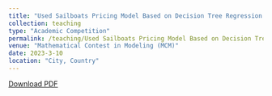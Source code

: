 ```yaml
---
title: "Used Sailboats Pricing Model Based on Decision Tree Regression with AdaBoost"
collection: teaching
type: "Academic Competition"
permalink: /teaching/Used Sailboats Pricing Model Based on Decision Tree Regression with AdaBoost
venue: "Mathematical Contest in Modeling (MCM)"
date: 2023-3-10
location: "City, Country"
---
```


[Download PDF](https://ShangrunLu.github.io/files/MCMpaper.pdf)
